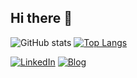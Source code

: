 ## Hi there 👋

<!--
**olgabiro/olgabiro** is a ✨ _special_ ✨ repository because its `README.md` (this file) appears on your GitHub profile.

Here are some ideas to get you started:

- 🔭 I’m currently working on ...
- 🌱 I’m currently learning ...
- 👯 I’m looking to collaborate on ...
- 🤔 I’m looking for help with ...
- 💬 Ask me about ...
- 📫 How to reach me: ...
- 😄 Pronouns: ...
- ⚡ Fun fact: ...
-->




![GitHub stats](https://github-readme-stats.vercel.app/api?username=olgabiro&show_icons=true&theme=date_night&rank_icon=github&hide=contribs)
[![Top Langs](https://github-readme-stats.vercel.app/api/top-langs/?username=olgabiro&theme=date_night&langs_count=5&layout=compact)](https://github.com/olgabiro/github-readme-stats)

[![LinkedIn](https://img.shields.io/badge/-LinkedIn-blue?logo=linkedin)](https://www.linkedin.com/in/olga-biro-14b44a138)
[![Blog](https://img.shields.io/badge/My_blog-CD7D86)](http://olgabiro.substack.com/)
